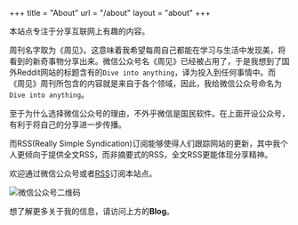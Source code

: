 +++
title = "About"
url = "/about"
layout = "about"
+++

本站点专注于分享互联网上有趣的内容。

周刊名字取为《周见》。这意味着我希望每周自己都能在学习与生活中发现美，将看到的新奇事物分享出来。微信公众号名《周见》已经被占用了，于是我想到了国外Reddit网站的标题含有的`Dive into anything`，译为投入到任何事情中。而《周见》周刊所包含的内容就是来自于各个领域，因此，我给微信公众号命名为`Dive into anything`。

至于为什么选择微信公众号的理由，不外乎微信是国民软件。在上面开设公众号，有利于将自己的分享进一步传播。

而RSS(Really Simple Syndication)订阅能够使得人们跟踪网站的更新，其中我个人更倾向于提供全文RSS，而非摘要式的RSS，全文RSS更能体现分享精神。

欢迎通过微信公众号或者[RSS](https://gujiakai.top/index.xml)订阅本站点。

![微信公众号二维码](https://vip2.loli.io/2022/12/13/NghfkyqxXLQlVpR.webp)

想了解更多关于我的信息，请访问上方的**Blog**。

